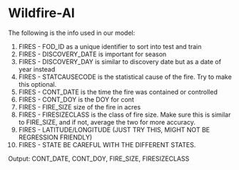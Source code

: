 # Wildfire-AI

The following is the info used in our model:
1. FIRES - FOD_ID as a unique identifier to sort into test and train
2. FIRES - DISCOVERY_DATE is important for season
3. FIRES - DISCOVERY_DAY is similar to discovery date but as a date of year instead
5. FIRES - STATCAUSECODE is the statistical cause of the fire. Try to make this optional.
6. FIRES - CONT_DATE is the time the fire was contained or controlled
7. FIRES - CONT_DOY is the DOY for cont
9. FIRES - FIRE_SIZE size of the fire in acres
10. FIRES - FIRESIZECLASS is the class of fire size. Make sure this is similar to FIRE_SIZE, and if not, average the two for more accuracy.
11. FIRES - LATITUDE/LONGITUDE (JUST TRY THIS, MIGHT NOT BE REGRESSION FRIENDLY)
12. FIRES - STATE BE CAREFUL WITH THE DIFFERENT STATES. 

Output: CONT_DATE, CONT_DOY, FIRE_SIZE, FIRESIZECLASS